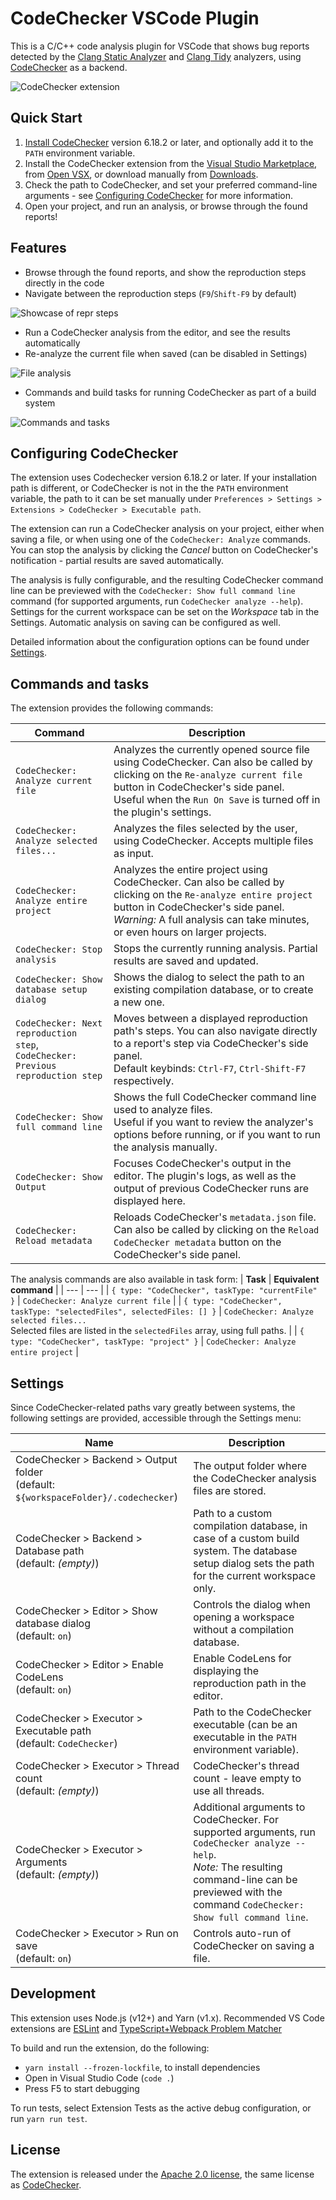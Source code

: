 # CodeChecker VSCode Plugin

This is a C/C++ code analysis plugin for VSCode that shows bug reports detected by the [Clang Static Analyzer] and [Clang Tidy] analyzers, using [CodeChecker] as a backend.

[Clang Static Analyzer]: http://clang-analyzer.llvm.org/
[Clang Tidy]: http://clang.llvm.org/extra/clang-tidy/
[CodeChecker]: https://github.com/Ericsson/codechecker

![CodeChecker extension](media/codechecker-splash.png)

## Quick Start

1. [Install CodeChecker] version 6.18.2 or later, and optionally add it to the `PATH` environment variable.
2. Install the CodeChecker extension from the [Visual Studio Marketplace], from [Open VSX], or download manually from [Downloads].
3. Check the path to CodeChecker, and set your preferred command-line arguments - see [Configuring CodeChecker] for more information.
4. Open your project, and run an analysis, or browse through the found reports!

[Install CodeChecker]: https://github.com/Ericsson/CodeChecker#install-guide
[Visual Studio Marketplace]: https://marketplace.visualstudio.com/items?itemName=codechecker.vscode-codechecker
[Open VSX]: https://open-vsx.org/extension/codechecker/codechecker
[Downloads]: https://github.com/Ericsson/CodecheckerVSCodePlugin/releases
[Configuring CodeChecker]: #configuring-codechecker

## Features

- Browse through the found reports, and show the reproduction steps directly in the code
- Navigate between the reproduction steps (`F9`/`Shift-F9` by default)

![Showcase of repr steps](media/codechecker-repr-step.gif)

- Run a CodeChecker analysis from the editor, and see the results automatically
- Re-analyze the current file when saved (can be disabled in Settings)

![File analysis](media/codechecker-analysis.gif)

- Commands and build tasks for running CodeChecker as part of a build system

![Commands and tasks](media/codechecker-tasks.gif)

## Configuring CodeChecker

The extension uses Codechecker version 6.18.2 or later. If your installation path is different, or CodeChecker is not in the the `PATH` environment variable, the path to it can be set manually under `Preferences > Settings > Extensions > CodeChecker > Executable path`.

The extension can run a CodeChecker analysis on your project, either when saving a file, or when using one of the `CodeChecker: Analyze` commands. You can stop the analysis by clicking the *Cancel* button on CodeChecker's notification - partial results are saved automatically.

The analysis is fully configurable, and the resulting CodeChecker command line can be previewed with the `CodeChecker: Show full command line` command (for supported arguments, run `CodeChecker analyze --help`). Settings for the current workspace can be set on the *Workspace* tab in the Settings. Automatic analysis on saving can be configured as well.

Detailed information about the configuration options can be found under [Settings].

[Settings]: #settings

## Commands and tasks

The extension provides the following commands:

| Command | Description |
| --- | --- |
| `CodeChecker: Analyze current file` | Analyzes the currently opened source file using CodeChecker. Can also be called by clicking on the `Re-analyze current file` button in CodeChecker's side panel. <br> Useful when the `Run On Save` is turned off in the plugin's settings. |
| `CodeChecker: Analyze selected files...` | Analyzes the files selected by the user, using CodeChecker. Accepts multiple files as input. |
| `CodeChecker: Analyze entire project` | Analyzes the entire project using CodeChecker. Can also be called by clicking on the `Re-analyze entire project` button in CodeChecker's side panel.<br> *Warning:* A full analysis can take minutes, or even hours on larger projects. |
| `CodeChecker: Stop analysis` | Stops the currently running analysis. Partial results are saved and updated. |
| `CodeChecker: Show database setup dialog` | Shows the dialog to select the path to an existing compilation database, or to create a new one. |
| `CodeChecker: Next reproduction step`, <br> `CodeChecker: Previous reproduction step` | Moves between a displayed reproduction path's steps. You can also navigate directly to a report's step via CodeChecker's side panel. <br> Default keybinds: `Ctrl-F7`, `Ctrl-Shift-F7` respectively. |
| `CodeChecker: Show full command line` | Shows the full CodeChecker command line used to analyze files. <br> Useful if you want to review the analyzer's options before running, or if you want to run the analysis manually. |
| `CodeChecker: Show Output` | Focuses CodeChecker's output in the editor. The plugin's logs, as well as the output of previous CodeChecker runs are displayed here. |
| `CodeChecker: Reload metadata` | Reloads CodeChecker's `metadata.json` file. Can also be called by clicking on the `Reload CodeChecker metadata` button on the CodeChecker's side panel. |


The analysis commands are also available in task form:
| **Task** | **Equivalent command** |
| --- | --- |
| `{ type: "CodeChecker", taskType: "currentFile" }` | `CodeChecker: Analyze current file` |
| `{ type: "CodeChecker", taskType: "selectedFiles", selectedFiles: [] }` | `CodeChecker: Analyze selected files...` <br> Selected files are listed in the `selectedFiles` array, using full paths. |
| `{ type: "CodeChecker", taskType: "project" }` | `CodeChecker: Analyze entire project` |

## Settings

Since CodeChecker-related paths vary greatly between systems, the following settings are provided, accessible through the Settings menu:

| Name | Description |
| --- | --- |
| CodeChecker > Backend > Output folder <br> (default: `${workspaceFolder}/.codechecker`) | The output folder where the CodeChecker analysis files are stored. |
| CodeChecker > Backend > Database path <br> (default: *(empty)*) | Path to a custom compilation database, in case of a custom build system. The database setup dialog sets the path for the current workspace only. |
| CodeChecker > Editor > Show database dialog <br> (default: `on`) | Controls the dialog when opening a workspace without a compilation database. |
| CodeChecker > Editor > Enable CodeLens <br> (default: `on`) | Enable CodeLens for displaying the reproduction path in the editor. |
| CodeChecker > Executor > Executable path <br> (default: `CodeChecker`) |  Path to the CodeChecker executable (can be an executable in the `PATH` environment variable). |
| CodeChecker > Executor > Thread count <br> (default: *(empty)*) | CodeChecker's thread count - leave empty to use all threads. |
| CodeChecker > Executor > Arguments <br> (default: *(empty)*) | Additional arguments to CodeChecker. For supported arguments, run `CodeChecker analyze --help`. <br> *Note:* The resulting command-line can be previewed with the command `CodeChecker: Show full command line`. |
| CodeChecker > Executor > Run on save <br> (default: `on`) | Controls auto-run of CodeChecker on saving a file. |

## Development

This extension uses Node.js (v12+) and Yarn (v1.x).
Recommended VS Code extensions are [ESLint] and [TypeScript+Webpack Problem Matcher]

To build and run the extension, do the following:

* `yarn install --frozen-lockfile`, to install dependencies
* Open in Visual Studio Code (`code .`)
* Press F5 to start debugging
  
To run tests, select Extension Tests as the active debug configuration, or run `yarn run test`.

[ESLint]: https://marketplace.visualstudio.com/items?itemName=dbaeumer.vscode-eslint
[TypeScript+Webpack Problem Matcher]: https://marketplace.visualstudio.com/items?itemName=amodio.tsl-problem-matcher

## License

The extension is released under the [Apache 2.0 license], the same license as [CodeChecker].

[Apache 2.0 license]: https://github.com/Ericsson/CodecheckerVSCodePlugin/blob/main/LICENSE
